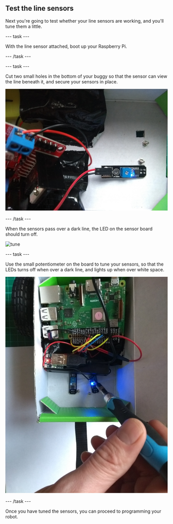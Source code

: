 ## Test the line sensors

Next you're going to test whether your line sensors are working, and you'll tune them a little.

--- task ---

With the line sensor attached, boot up your Raspberry Pi.

--- /task ---

--- task ---

Cut two small holes in the bottom of your buggy so that the sensor can view the line beneath it, and secure your sensors in place.

![through-hole](images/throughhole.jpg)

--- /task ---

When the sensors pass over a dark line, the LED on the sensor board should turn off.

![tune](images/tune.gif)

--- task ---

Use the small potentiometer on the board to tune your sensors, so that the LEDs turns off when over a dark line, and lights up when over white space.

![tune](images/tune.jpg)

--- /task ---

Once you have tuned the sensors, you can proceed to programming your robot.
